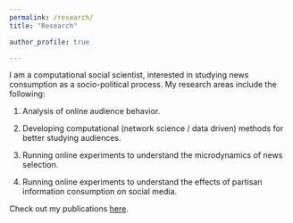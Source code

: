 ```yaml
---
permalink: /research/
title: "Research"

author_profile: true

---
```


I am a computational social scientist, interested in studying news consumption as a socio-political process. My research areas include the following:

1. Analysis of online audience behavior.

2. Developing computational (network science / data driven) methods for better studying audiences.

3. Running online experiments to understand the microdynamics of news selection.

4. Running online experiments to understand the effects of partisan information consumption on social media.

Check out my publications [here](./../publications).

<!--stackedit_data:
eyJoaXN0b3J5IjpbMTUyMjQ2NzIzMSwtMTc4NTI4NDkxNSwtMT
Q4NTMyMTg4OCw0MzQ3NzU5MTcsODcxMTc3OTQ0LC0yMDI5ODc5
NjM5LC03MjI1Nzg3NzksLTIwMjk4Nzk2MzldfQ==
-->
